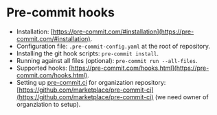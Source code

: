 # Pre-commit hooks

- Installation: [https://pre-commit.com/#installation](https://pre-commit.com/#installation).
- Configuration file: `.pre-commit-config.yaml` at the root of repository.
- Installing the git hook scripts: `pre-commit install`.
- Running against all files (optional): `pre-commit run --all-files`.
- Supported hooks: [https://pre-commit.com/hooks.html](https://pre-commit.com/hooks.html).
- Setting up [pre-commit.ci](pre-commit.ci) for organization repository: [https://github.com/marketplace/pre-commit-ci](https://github.com/marketplace/pre-commit-ci) (we need owner of organziation to setup).